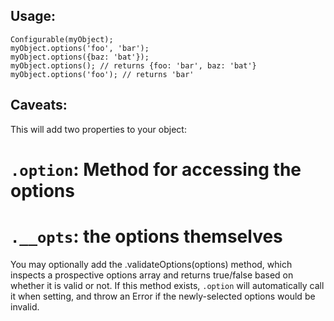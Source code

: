 ## Usage:
```
Configurable(myObject);
myObject.options('foo', 'bar');
myObject.options({baz: 'bat'});
myObject.options(); // returns {foo: 'bar', baz: 'bat'}
myObject.options('foo'); // returns 'bar'
```
## Caveats:
This will add two properties to your object:
  # `.option`: Method for accessing the options
  # `.__opts`: the options themselves
You may optionally add the .validateOptions(options) method, which inspects a prospective options array and returns true/false based on whether it is valid or not. If this method exists, `.option` will automatically call it when setting, and throw an Error if the newly-selected options would be invalid.
